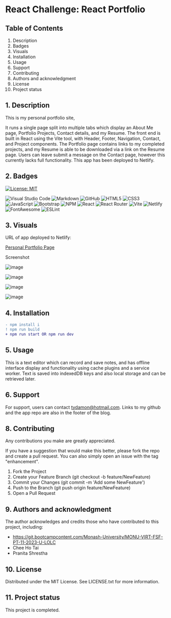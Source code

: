 # React Challenge: React Portfolio

## Table of Contents

1. Description
2. Badges
3. Visuals
4. Installation
5. Usage
6. Support
7. Contributing 
8. Authors and acknowledgment
9. License
10. Project status

## 1. Description

This is my personal portfolio site, 

It runs a single page split into multiple tabs which display an About Me page, Portfolio Projects, Contact details, and my Resume. The front end is built in React using the Vite tool, with Header, Footer, Navigation, Contact, and Project components. The Portfolio page contains links to my completed projects, and my Resume is able to be downloaded via a link on the Resume page. Users can leave submit a message on the Contact page, however this currently lacks full functionality. This app has been deployed to Netlify.

## 2. Badges

[![License: MIT](https://img.shields.io/badge/License-MIT-yellow.svg)](https://opensource.org/licenses/MIT) 

![Visual Studio Code](https://img.shields.io/badge/Visual%20Studio%20Code-0078d7.svg?style=for-the-badge&logo=visual-studio-code&logoColor=white) ![Markdown](https://img.shields.io/badge/markdown-%23000000.svg?style=for-the-badge&logo=markdown&logoColor=white) ![GitHub](https://img.shields.io/badge/github-%23121011.svg?style=for-the-badge&logo=github&logoColor=white) ![HTML5](https://img.shields.io/badge/html5-%23E34F26.svg?style=for-the-badge&logo=html5&logoColor=white) ![CSS3](https://img.shields.io/badge/css3-%231572B6.svg?style=for-the-badge&logo=css3&logoColor=white) ![JavaScript](https://img.shields.io/badge/javascript-%23323330.svg?style=for-the-badge&logo=javascript&logoColor=%23F7DF1E) ![Bootstrap](https://img.shields.io/badge/bootstrap-%238511FA.svg?style=for-the-badge&logo=bootstrap&logoColor=white) ![NPM](https://img.shields.io/badge/npm-CB3837.svg?style=for-the-badge&logo=npm&logoColor=white) ![React](https://img.shields.io/badge/react-%2320232a.svg?style=for-the-badge&logo=react&logoColor=%2361DAFB) ![React Router](https://img.shields.io/badge/React_Router-CA4245?style=for-the-badge&logo=react-router&logoColor=white) ![Vite](https://img.shields.io/badge/vite-%23646CFF.svg?style=for-the-badge&logo=vite&logoColor=white) ![Netlify](https://img.shields.io/badge/netlify-%23000000.svg?style=for-the-badge&logo=netlify&logoColor=#00C7B7) ![FontAwesome](https://img.shields.io/badge/Font%20Awesome-538DD7.svg?style=for-the-badge&logo=Font-Awesome&logoColor=white) ![ESLint](https://img.shields.io/badge/ESLint-4B32C3.svg?style=for-the-badge&logo=ESLint&logoColor=white)

## 3. Visuals

URL of app deployed to Netlify: 

[Personal Portfolio Page](https://jate-text-editor-10.onrender.com)

Screenshot

![image](https://github.com/sifzerda/Tech-Blog/assets/139626561/83208607-f29b-4ef8-a038-41ba0814ef53)

![image](https://github.com/sifzerda/Tech-Blog/assets/139626561/a41b3995-3bea-4fe2-8e23-9ae4792f684e)

![image](https://github.com/sifzerda/Tech-Blog/assets/139626561/cfcf8da9-ebb6-4d31-bff6-50b334a55580)

![image](https://github.com/sifzerda/Tech-Blog/assets/139626561/d9bdb58f-a68b-40de-b52b-ad8ccc74ece8)

## 4. Installation


```diff
- npm install i
! npm run build
+ npm run start OR npm run dev
```

## 5. Usage

This is a text editor which can record and save notes, and has offline interface display and functionality using cache plugins and a service worker. Text is saved into indexedDB keys and also local storage and can be retrieved later. 

## 6. Support

For support, users can contact tydamon@hotmail.com. Links to my github and the app repo are also in the footer of the blog.

## 8. Contributing

Any contributions you make are greatly appreciated.

If you have a suggestion that would make this better, please fork the repo and create a pull request. You can also simply open an issue with the tag "enhancement". 
1.	Fork the Project
2.	Create your Feature Branch (git checkout -b feature/NewFeature)
3.	Commit your Changes (git commit -m 'Add some NewFeature')
4.	Push to the Branch (git push origin feature/NewFeature)
5.	Open a Pull Request

## 9. Authors and acknowledgment

The author acknowledges and credits those who have contributed to this project, including:

-	https://git.bootcampcontent.com/Monash-University/MONU-VIRT-FSF-PT-11-2023-U-LOLC
-	Chee Ho Tai
-	Pranita Shrestha

## 10. License

Distributed under the MIT License. See LICENSE.txt for more information.
 
## 11. Project status

This project is completed.
